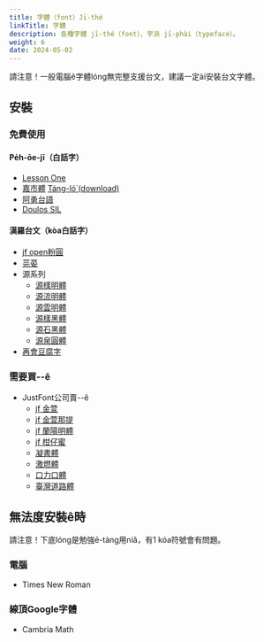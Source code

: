 ```yaml
---
title: 字體（font）Jī-thé
linkTitle: 字體
description: 各種字體 jī-thé（font）、字派 jī-phài（typeface）。
weight: 6
date: 2024-05-02
---
```


請注意！一般電腦ê字體lóng無完整支援台文，建議一定ài安裝台文字體。

## 安裝

### 免費使用

#### Pe̍h-ōe-jī（白話字）

- [Lesson One](https://github.com/ButTaiwan/LessonOne)
- [嘉市體](https://www.chiayi.gov.tw/News_Content.aspx?n=8407&s=641274) [Táng-ló͘ (download)](https://www.chiayi.gov.tw/download/logo/ChiayiCityFont.zip)
- [阿勇台語](https://github.com/aiongg/POJFonts)
- [Doulos SIL](https://software.sil.org/doulos/)

#### 漢羅台文（kòa白話字）

- [jf open粉圓](https://justfont.com/huninn/)
- [芫荽](https://github.com/ButTaiwan/iansui)
- 源系列
  - [源樣明體](https://github.com/ButTaiwan/genyo-font)
  - [源流明體](https://github.com/ButTaiwan/genryu-font)
  - [源雲明體](<https://github.com/ButTaiwan/genwan-font>)
  - [源樣黑體](<https://github.com/ButTaiwan/genyog-font>)
  - [源石黑體](<https://github.com/ButTaiwan/genseki-font>)
  - [源泉圓體](<https://github.com/ButTaiwan/gensen-font>)
- [再會豆腐字](https://tauhu.tw/)

### 需要買--ê

- JustFont公司賣--ê
  - [jf 金萱](https://justfont.com/jinxuan/)
  - [jf 金萱那提](https://justfont.com/jinxuan-latte/)
  - [jf 蘭陽明體](https://justfont.com/lanyangming/)
  - [jf 柑仔蜜](https://justfont.com/kamabit/)
  - [凝書體](https://justfont.com/creamfont/)
  - [激燃體](https://justfont.com/burnfont/)
  - [口力口體](https://justfont.com/kolliko/)
  - [臺灣道路體](https://justfont.com/twroadfont/)

## 無法度安裝ê時

請注意！下底lóng是勉強ē-tàng用niâ，有1 kóa符號會有問題。

### 電腦

- Times New Roman

### 線頂Google字體

- Cambria Math

